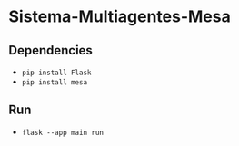 # Sistema-Multiagentes-Mesa

## Dependencies

- `pip install Flask`
- `pip install mesa`

## Run

- `flask --app main run`
